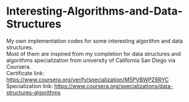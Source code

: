 # Interesting-Algorithms-and-Data-Structures
My own implementation codes for some interesting algorithm and data structures.<br/>
Most of them are inspired from my completion for data structures and algorithms specialization from university of California San Diego via Coursera.<br/>
Certificate link: https://www.coursera.org/verify/specialization/M5PVBWPZ6RYC<br/>
Specialization link: https://www.coursera.org/specializations/data-structures-algorithms
